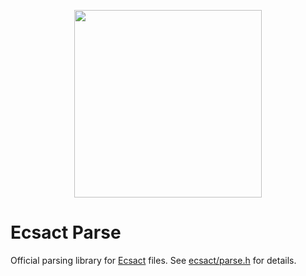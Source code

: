 <p align="center">
	<img src="https://ecsact.dev/external/ecsact_logo/ecsact-color.png" width="300" />
</p>

# Ecsact Parse

Official parsing library for [Ecsact](https://ecsact.dev) files. See [ecsact/parse.h](ecsact/parse.h) for details.
